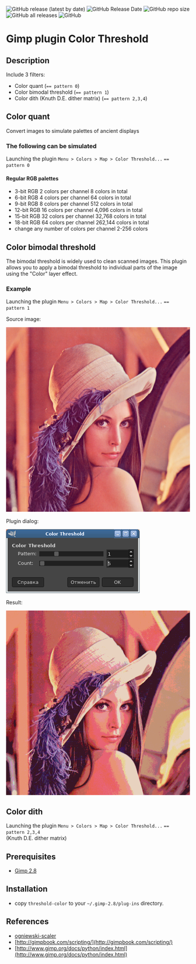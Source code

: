 ![GitHub release (latest by date)](https://img.shields.io/github/v/release/ImageProcessing-ElectronicPublications/gimp-plugin-colors-threshold)
![GitHub Release Date](https://img.shields.io/github/release-date/ImageProcessing-ElectronicPublications/gimp-plugin-colors-threshold)
![GitHub repo size](https://img.shields.io/github/repo-size/ImageProcessing-ElectronicPublications/gimp-plugin-colors-threshold)
![GitHub all releases](https://img.shields.io/github/downloads/ImageProcessing-ElectronicPublications/gimp-plugin-colors-threshold/total)
![GitHub](https://img.shields.io/github/license/ImageProcessing-ElectronicPublications/gimp-plugin-colors-threshold)

# Gimp plugin Color Threshold

## Description
Include 3 filters:

* Color quant (`== pattern 0`)
* Color bimodal threshold (`== pattern 1`)
* Color dith (Knuth D.E. dither matrix) (`== pattern 2,3,4`)

## Color quant

Convert images to simulate palettes of ancient displays

### The following can be simulated

Launching the plugin `Menu > Colors > Map > Color Threshold...` `== pattern 0`

#### Regular RGB palettes

* 3-bit RGB 2 colors per channel 8 colors in total
* 6-bit RGB 4 colors per channel 64 colors in total
* 9-bit RGB 8 colors per channel 512 colors in total
* 12-bit RGB 16 colors per channel 4,096 colors in total
* 15-bit RGB 32 colors per channel 32,768 colors in total
* 18-bit RGB 64 colors per channel 262,144 colors in total
* change any number of colors per channel 2-256 colors

## Color bimodal threshold

The bimodal threshold is widely used to clean scanned images. This plugin allows you to apply a bimodal threshold to individual parts of the image using the "Color" layer effect.

### Example

Launching the plugin `Menu > Colors > Map > Color Threshold...` `== pattern 1`

Source image:

![Lena](images/lena.png)

Plugin dialog:

![dialog](images/dialog-c.png)

Result:

![result](images/result5-c.png)

## Color dith

Launching the plugin `Menu > Colors > Map > Color Threshold...` `== pattern 2,3,4`  
(Knuth D.E. dither matrix)


## Prerequisites

* [Gimp 2.8](http://www.gimp.org/)

## Installation

* copy `threshold-color` to your `~/.gimp-2.8/plug-ins` directory.

## References

* [ogniewski-scaler](https://github.com/pannacotta98/ogniewski-scaler)
* [http://gimpbook.com/scripting/](http://gimpbook.com/scripting/)
* [http://www.gimp.org/docs/python/index.html](http://www.gimp.org/docs/python/index.html)
